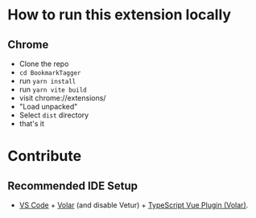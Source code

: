 # How to run this extension locally

## Chrome

- Clone the repo
- `cd BookmarkTagger`
- run `yarn install`
- run `yarn vite build`
- visit chrome://extensions/
- "Load unpacked"
- Select `dist` directory
- that's it

# Contribute

## Recommended IDE Setup

- [VS Code](https://code.visualstudio.com/) + [Volar](https://marketplace.visualstudio.com/items?itemName=Vue.volar) (and disable Vetur) + [TypeScript Vue Plugin (Volar)](https://marketplace.visualstudio.com/items?itemName=Vue.vscode-typescript-vue-plugin).

